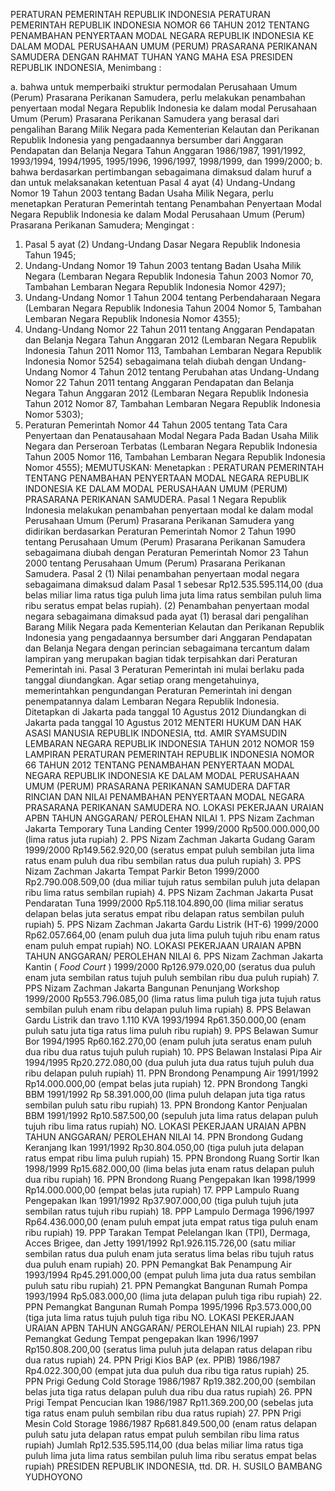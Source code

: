  PERATURAN PEMERINTAH REPUBLIK INDONESIA PERATURAN PEMERINTAH REPUBLIK INDONESIA NOMOR 66 TAHUN 2012 TENTANG PENAMBAHAN PENYERTAAN MODAL NEGARA REPUBLIK INDONESIA KE DALAM MODAL PERUSAHAAN UMUM (PERUM) PRASARANA PERIKANAN SAMUDERA
DENGAN RAHMAT TUHAN YANG MAHA ESA PRESIDEN REPUBLIK INDONESIA,
Menimbang :

a. bahwa untuk memperbaiki struktur permodalan Perusahaan Umum (Perum) Prasarana Perikanan Samudera, perlu melakukan penambahan penyertaan modal Negara Republik Indonesia ke dalam modal Perusahaan Umum (Perum) Prasarana Perikanan Samudera yang berasal dari pengalihan Barang Milik Negara pada Kementerian Kelautan dan Perikanan Republik Indonesia yang pengadaannya bersumber dari Anggaran Pendapatan dan Belanja Negara Tahun Anggaran 1986/1987, 1991/1992, 1993/1994, 1994/1995, 1995/1996, 1996/1997, 1998/1999, dan 1999/2000;
b. bahwa berdasarkan pertimbangan sebagaimana dimaksud dalam huruf a dan untuk melaksanakan ketentuan Pasal 4 ayat (4) Undang-Undang Nomor 19 Tahun 2003 tentang Badan Usaha Milik Negara, perlu menetapkan Peraturan Pemerintah tentang Penambahan Penyertaan Modal Negara Republik Indonesia ke dalam Modal Perusahaan Umum (Perum) Prasarana Perikanan Samudera;
Mengingat :

1. Pasal 5 ayat (2) Undang-Undang Dasar Negara Republik Indonesia Tahun 1945;
2. Undang-Undang Nomor 19 Tahun 2003 tentang Badan Usaha Milik Negara (Lembaran Negara Republik Indonesia Tahun 2003 Nomor 70, Tambahan Lembaran Negara Republik Indonesia Nomor 4297);
3. Undang-Undang Nomor 1 Tahun 2004 tentang Perbendaharaan Negara (Lembaran Negara Republik Indonesia Tahun 2004 Nomor 5, Tambahan Lembaran Negara Republik Indonesia Nomor 4355);
4. Undang-Undang Nomor 22 Tahun 2011 tentang Anggaran Pendapatan dan Belanja Negara Tahun Anggaran 2012 (Lembaran Negara Republik Indonesia Tahun 2011 Nomor 113, Tambahan Lembaran Negara Republik Indonesia Nomor 5254) sebagaimana telah diubah dengan Undang- Undang Nomor 4 Tahun 2012 tentang Perubahan atas Undang-Undang Nomor 22 Tahun 2011 tentang Anggaran Pendapatan dan Belanja Negara Tahun Anggaran 2012 (Lembaran Negara Republik Indonesia Tahun 2012 Nomor 87, Tambahan Lembaran Negara Republik Indonesia Nomor 5303);
5. Peraturan Pemerintah Nomor 44 Tahun 2005 tentang Tata Cara Penyertaan dan Penatausahaan Modal Negara Pada Badan Usaha Milik Negara dan Perseroan Terbatas (Lembaran Negara Republik Indonesia Tahun 2005 Nomor 116, Tambahan Lembaran Negara Republik Indonesia Nomor 4555);
MEMUTUSKAN:
 Menetapkan : PERATURAN PEMERINTAH TENTANG PENAMBAHAN PENYERTAAN MODAL NEGARA REPUBLIK INDONESIA KE DALAM MODAL PERUSAHAAN UMUM (PERUM) PRASARANA PERIKANAN SAMUDERA.
Pasal 1
Negara Republik Indonesia melakukan penambahan penyertaan modal ke dalam modal Perusahaan Umum (Perum) Prasarana Perikanan Samudera yang didirikan berdasarkan Peraturan Pemerintah Nomor 2 Tahun 1990 tentang Perusahaan Umum (Perum) Prasarana Perikanan Samudera sebagaimana diubah dengan Peraturan Pemerintah Nomor 23 Tahun 2000 tentang Perusahaan Umum (Perum) Prasarana Perikanan Samudera.
Pasal 2
(1) Nilai penambahan penyertaan modal negara sebagaimana dimaksud dalam Pasal 1 sebesar Rp12.535.595.114,00 (dua belas miliar lima ratus tiga puluh lima juta lima ratus sembilan puluh lima ribu seratus empat belas rupiah).
(2) Penambahan penyertaan modal negara sebagaimana dimaksud pada ayat (1) berasal dari pengalihan Barang Milik Negara pada Kementerian Kelautan dan Perikanan Republik Indonesia yang pengadaannya bersumber dari Anggaran Pendapatan dan Belanja Negara dengan perincian sebagaimana tercantum dalam lampiran yang merupakan bagian tidak terpisahkan dari Peraturan Pemerintah ini.
Pasal 3
Peraturan Pemerintah ini mulai berlaku pada tanggal diundangkan.
Agar setiap orang mengetahuinya, memerintahkan pengundangan Peraturan Pemerintah ini dengan penempatannya dalam Lembaran Negara Republik Indonesia. Ditetapkan di Jakarta pada tanggal 10 Agustus 2012 Diundangkan di Jakarta pada tanggal 10 Agustus 2012 MENTERI HUKUM DAN HAK ASASI MANUSIA REPUBLIK INDONESIA, ttd. AMIR SYAMSUDIN LEMBARAN NEGARA REPUBLIK INDONESIA TAHUN 2012 NOMOR 159 LAMPIRAN PERATURAN PEMERINTAH REPUBLIK INDONESIA NOMOR 66 TAHUN 2012 TENTANG PENAMBAHAN PENYERTAAN MODAL NEGARA REPUBLIK INDONESIA KE DALAM MODAL PERUSAHAAN UMUM (PERUM) PRASARANA PERIKANAN SAMUDERA DAFTAR RINCIAN DAN NILAI PENAMBAHAN PENYERTAAN MODAL NEGARA PRASARANA PERIKANAN SAMUDERA NO. LOKASI PEKERJAAN URAIAN APBN TAHUN ANGGARAN/ PEROLEHAN NILAI 1. PPS Nizam Zachman Jakarta Temporary Tuna Landing Center 1999/2000 Rp500.000.000,00 (lima ratus juta rupiah) 2. PPS Nizam Zachman Jakarta Gudang Garam 1999/2000 Rp149.562.920,00 (seratus empat puluh sembilan juta lima ratus enam puluh dua ribu sembilan ratus dua puluh rupiah) 3. PPS Nizam Zachman Jakarta Tempat Parkir Beton 1999/2000 Rp2.790.008.509,00 (dua miliar tujuh ratus sembilan puluh juta delapan ribu lima ratus sembilan rupiah) 4. PPS Nizam Zachman Jakarta Pusat Pendaratan Tuna 1999/2000 Rp5.118.104.890,00 (lima miliar seratus delapan belas juta seratus empat ribu delapan ratus sembilan puluh rupiah) 5. PPS Nizam Zachman Jakarta Gardu Listrik (HT-6) 1999/2000 Rp62.057.664,00 (enam puluh dua juta lima puluh tujuh ribu enam ratus enam puluh empat rupiah) NO. LOKASI PEKERJAAN URAIAN APBN TAHUN ANGGARAN/ PEROLEHAN NILAI 6. PPS Nizam Zachman Jakarta Kantin ( _Food_ _Court_ ) 1999/2000 Rp126.979.020,00 (seratus dua puluh enam juta sembilan ratus tujuh puluh sembilan ribu dua puluh rupiah) 7. PPS Nizam Zachman Jakarta Bangunan Penunjang Workshop 1999/2000 Rp553.796.085,00 (lima ratus lima puluh tiga juta tujuh ratus sembilan puluh enam ribu delapan puluh lima rupiah) 8. PPS Belawan Gardu Listrik dan travo 1.110 KVA 1993/1994 Rp61.350.000,00 (enam puluh satu juta tiga ratus lima puluh ribu rupiah) 9. PPS Belawan Sumur Bor 1994/1995 Rp60.162.270,00 (enam puluh juta seratus enam puluh dua ribu dua ratus tujuh puluh rupiah) 10. PPS Belawan Instalasi Pipa Air 1994/1995 Rp20.272.080,00 (dua puluh juta dua ratus tujuh puluh dua ribu delapan puluh rupiah) 11. PPN Brondong Penampung Air 1991/1992 Rp14.000.000,00 (empat belas juta rupiah) 12. PPN Brondong Tangki BBM 1991/1992 Rp 58.391.000,00 (lima puluh delapan juta tiga ratus sembilan puluh satu ribu rupiah) 13. PPN Brondong Kantor Penjualan BBM 1991/1992 Rp10.587.500,00 (sepuluh juta lima ratus delapan puluh tujuh ribu lima ratus rupiah) NO. LOKASI PEKERJAAN URAIAN APBN TAHUN ANGGARAN/ PEROLEHAN NILAI 14. PPN Brondong Gudang Keranjang Ikan 1991/1992 Rp30.804.050,00 (tiga puluh juta delapan ratus empat ribu lima puluh rupiah) 15. PPN Brondong Ruang Sortir Ikan 1998/1999 Rp15.682.000,00 (lima belas juta enam ratus delapan puluh dua ribu rupiah) 16. PPN Brondong Ruang Pengepakan Ikan 1998/1999 Rp14.000.000,00 (empat belas juta rupiah) 17. PPP Lampulo Ruang Pengepakan Ikan 1991/1992 Rp37.907.000,00 (tiga puluh tujuh juta sembilan ratus tujuh ribu rupiah) 18. PPP Lampulo Dermaga 1996/1997 Rp64.436.000,00 (enam puluh empat juta empat ratus tiga puluh enam ribu rupiah) 19. PPP Tarakan Tempat Pelelangan Ikan (TPI), Dermaga, Acces Brigee, dan Jetty 1991/1992 Rp1.926.115.726,00 (satu miliar sembilan ratus dua puluh enam juta seratus lima belas ribu tujuh ratus dua puluh enam rupiah) 20. PPN Pemangkat Bak Penampung Air 1993/1994 Rp45.291.000,00 (empat puluh lima juta dua ratus sembilan puluh satu ribu rupiah) 21. PPN Pemangkat Bangunan Rumah Pompa 1993/1994 Rp5.083.000,00 (lima juta delapan puluh tiga ribu rupiah) 22. PPN Pemangkat Bangunan Rumah Pompa 1995/1996 Rp3.573.000,00 (tiga juta lima ratus tujuh puluh tiga ribu NO. LOKASI PEKERJAAN URAIAN APBN TAHUN ANGGARAN/ PEROLEHAN NILAI rupiah) 23. PPN Pemangkat Gedung Tempat pengepakan Ikan 1996/1997 Rp150.808.200,00 (seratus lima puluh juta delapan ratus delapan ribu dua ratus rupiah) 24. PPN Prigi Kios BAP (ex. PPIB) 1986/1987 Rp4.022.300,00 (empat juta dua puluh dua ribu tiga ratus rupiah) 25. PPN Prigi Gedung Cold Storage 1986/1987 Rp19.382.200,00 (sembilan belas juta tiga ratus delapan puluh dua ribu dua ratus rupiah) 26. PPN Prigi Tempat Pencucian Ikan 1986/1987 Rp11.369.200,00 (sebelas juta tiga ratus enam puluh sembilan ribu dua ratus rupiah) 27. PPN Prigi Mesin Cold Storage 1986/1987 Rp681.849.500,00 (enam ratus delapan puluh satu juta delapan ratus empat puluh sembilan ribu lima ratus rupiah) Jumlah Rp12.535.595.114,00 (dua belas miliar lima ratus tiga puluh lima juta lima ratus sembilan puluh lima ribu seratus empat belas rupiah) PRESIDEN REPUBLIK INDONESIA, ttd. DR. H. SUSILO BAMBANG YUDHOYONO